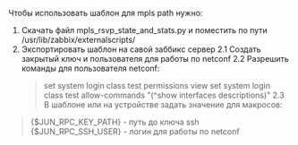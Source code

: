 Чтобы использовать шаблон для mpls path нужно: 
1. Скачать файл mpls_rsvp_state_and_stats.py и поместить по пути /usr/lib/zabbix/externalscripts/
2. Экспортировать шаблон на савой заббикс сервер
    2.1 Создать закрытый ключ и пользователя для работы по netconf
    2.2 Разрешить команды для пользователя netconf:
    > set system login class test permissions view
    > set system login class test allow-commands "(^show interfaces descriptions)"
    2.3 В шаблоне или на устройстве задать значение для макросов:
> {$JUN_RPC_KEY_PATH} - путь до ключа ssh 
> {$JUN_RPC_SSH_USER} - логин для работы по netconf
 
